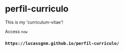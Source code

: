 # perfil-curriculo
This is my 'curriculum-vitae'!

Access `now`

### `https://lucassgnm.github.io/perfil-curriculo/`
